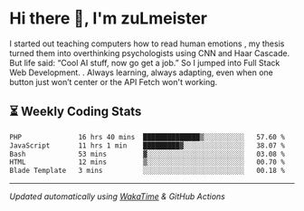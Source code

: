 # Hi there 👋, I'm zuLmeister

I started out teaching computers how to read human emotions , my thesis turned them into overthinking psychologists using CNN and Haar Cascade.
But life said: “Cool AI stuff, now go get a job.” So I jumped into Full Stack Web Development. .
Always learning, always adapting, even when one button just won’t center or the API Fetch won't working.

## ⏳ Weekly Coding Stats
<!--START_SECTION:waka-->

```txt
PHP              16 hrs 40 mins  ██████████████▒░░░░░░░░░░   57.60 %
JavaScript       11 hrs 1 min    █████████▓░░░░░░░░░░░░░░░   38.07 %
Bash             53 mins         ▓░░░░░░░░░░░░░░░░░░░░░░░░   03.08 %
HTML             12 mins         ▒░░░░░░░░░░░░░░░░░░░░░░░░   00.70 %
Blade Template   3 mins          ░░░░░░░░░░░░░░░░░░░░░░░░░   00.18 %
```

<!--END_SECTION:waka-->

---
*Updated automatically using [WakaTime](https://wakatime.com/) & GitHub Actions*
